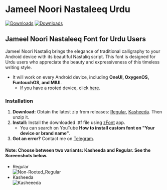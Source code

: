 # Jameel Noori Nastaleeq Urdu
[![Downloads](https://img.shields.io/github/downloads/Hassan-kareem/Nastaliq-Urdu_font/v1-Regular/total.svg?label=Regular_Downloads&query=totalString&color=green)](https://github.com/Hassan-kareem/Nastaliq-Urdu_font/releases/download/v1-Regular/JameelNoori-Regular.zip)
[![Downloads](https://img.shields.io/github/downloads/Hassan-kareem/Nastaliq-Urdu_font/v1-Kasheeda/total.svg?label=Kasheeda_Downloads&query=totalString&color=green)](https://github.com/Hassan-kareem/Nastaliq-Urdu_font/releases/download/v1-Kasheeda/JameelNoori-Kasheeda.zip)

## Jameel Noori Nastaleeq Font for Urdu Users
Jameel Noori Nastaliq brings the elegance of traditional calligraphy to your Android device with its beautiful Nastaliq script. This font is designed for Urdu users who appreciate the beauty and expressiveness of this timeless writing style.

* It will work on every Android device, including <b>OneUI, OxygenOS, FuntouchOS, and MIUI</b>.
  * If you have a rooted device, click <a href="https://github.com/Hassan-kareem/Nastaliq-Urdu_font">here</a>.

### Installation
1. **Download:** Obtain the latest zip from releases: [Regular](https://github.com/Hassan-kareem/Nastaliq-Urdu_font/releases/download/v1-Regular/JameelNoori-Regular.zip), [Kasheeda](https://github.com/Hassan-kareem/Nastaliq-Urdu_font/releases/download/v1-Kasheeda/JameelNoori-Kasheeda.zip). Then unzip it.
2. **Install:** Install the downloaded .ttf file using [zFont](https://play.google.com/store/apps/details?id=com.htetznaing.zfont2) app.
   * You can search on YouTube <b>How to install custom font on "Your device or brand name"</b>.
3. **Got an error?** Contact me on [Telegram](https://t.me/HassansTechInsights).

#### Note: Choose between two variants: Kasheeda and Regular. See the Screenshots below. <br>
* Regular <br>
![Non-Rooted_Regular](https://github.com/Hassan-kareem/Nastaliq-Urdu_font/assets/144518310/9a141fe2-d493-4468-bd2b-bb4dd8701c74)
* Kasheeda <br>
![Kasheeeda](https://github.com/Hassan-kareem/Nastaliq-Urdu_font/assets/144518310/a6fc6d80-db48-4242-8aba-c6f8387df789)
